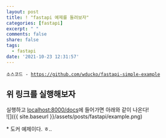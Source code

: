 ```yaml
---
layout: post
title: ! "fastapi 예제를 돌려보자"
categories: [fastapi]
excerpt: " "
comments: false
share: false
tags:
  - fastapi
date: '2021-10-23 12:31:57'
---
```


<p><code class="language-plaintext highlighter-rouge">소스코드 - <a href="https://github.com/wducko/fastapi-simple-example">https://github.com/wducko/fastapi-simple-example</a></code></p>

## 위 링크를 실행해보자
실행하고 [localhost:8000/docs](localhost:8000/docs)에 들어가면 아래와 같이 나온다!  
![]({{ site.baseurl }}/assets/posts/fastapi/example.png)

<p>* 도커 예제이다. ㅎ..</p>